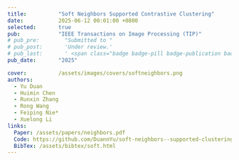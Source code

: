 ```yaml
---
title:          "Soft Neighbors Supported Contrastive Clustering"
date:           2025-06-12 00:01:00 +0800
selected:       true
pub:            "IEEE Transactions on Image Processing (TIP)"
# pub_pre:        "Submitted to "
# pub_post:       'Under review.'
# pub_last:       ' <span class="badge badge-pill badge-publication badge-success">Spotlight</span>'
pub_date:       "2025"

cover:          /assets/images/covers/softneighbors.png
authors:
  - Yu Duan
  - Huimin Chen
  - Runxin Zhang
  - Rong Wang
  - Feiping Nie*
  - Xuelong Li
links:
  Paper: /assets/papers/neighbors.pdf
  Code: https://github.com/DuannYu/soft-neighbors--supported-clustering
  BibTex: /assets/bibtex/soft.html
---
```

